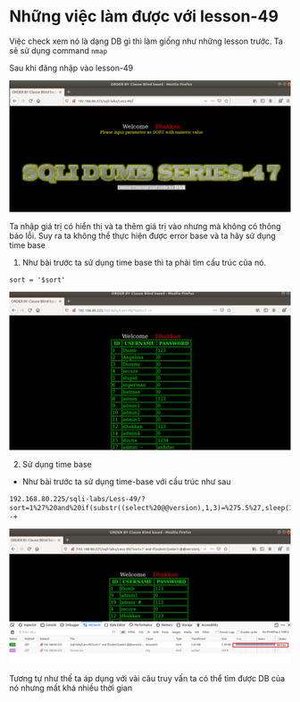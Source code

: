 # Những việc làm được với lesson-49
Việc check xem nó là dạng DB gì thì làm giống như những lesson trước. Ta sẽ sử dụng command `nmap`

Sau khi đăng nhập vào lesson-49

![](../images/lesson49/screen.png)

Ta nhập giá trị có hiển thị và ta thêm giá trị vào nhưng mà không có thông báo lỗi. Suy ra ta không thể thực hiện được error base và ta hãy sử dụng time base 

1. Như bài trước ta sử dụng time base thì ta phải tìm cấu trúc của nó. 
```
sort = '$sort' 
```

![](../images/lesson49/screen_3.png)

2. Sử dụng time base 
- Như bài trước ta sử dụng time-base với cấu trúc như sau 
```
192.168.80.225/sqli-labs/Less-49/?sort=1%27%20and%20if(substr((select%20@@version),1,3)=%275.5%27,sleep(1),false)%20--+
```

![](../images/lesson49/screen_1.png)

Tương tự như thế ta áp dụng với vài câu truy vấn ta có thể tìm được DB của nó nhưng mất khá nhiều thời gian 

